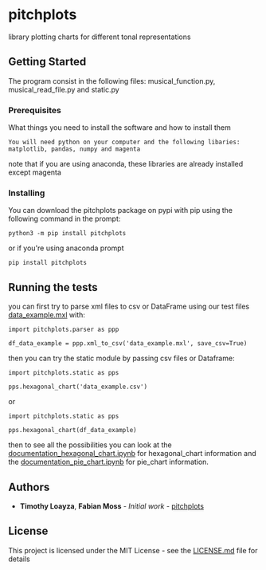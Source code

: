 # pitchplots

library plotting charts for different tonal representations

## Getting Started

The program consist in the following files: musical_function.py, musical_read_file.py and static.py 

### Prerequisites

What things you need to install the software and how to install them

```
You will need python on your computer and the following libaries: matplotlib, pandas, numpy and magenta
```

note that if you are using anaconda, these libraries are already installed except magenta

### Installing

You can download the pitchplots package on pypi with pip using the following command in the prompt:

```
python3 -m pip install pitchplots
```

or if you're using anaconda prompt

```
pip install pitchplots
```

## Running the tests

you can first try to parse xml files to csv or DataFrame using our test files [data_example.mxl](data_example.mxl) with:

```
import pitchplots.parser as ppp

df_data_example = ppp.xml_to_csv('data_example.mxl', save_csv=True)
```

then you can try the static module by passing csv files or Dataframe:

```
import pitchplots.static as pps

pps.hexagonal_chart('data_example.csv')
```
or
```
import pitchplots.static as pps

pps.hexagonal_chart(df_data_example)
```

then to see all the possibilities you can look at the [documentation_hexagonal_chart.ipynb](documentation_hexagonal_chart.ipynb) for hexagonal_chart information and the [documentation_pie_chart.ipynb](documentation_pie_chart.ipynb) for pie_chart information.

## Authors

* **Timothy Loayza**, **Fabian Moss** - *Initial work* - [pitchplots](https://github.com/DCMLab/pitchplots)

## License

This project is licensed under the MIT License - see the [LICENSE.md](LICENSE.md) file for details
